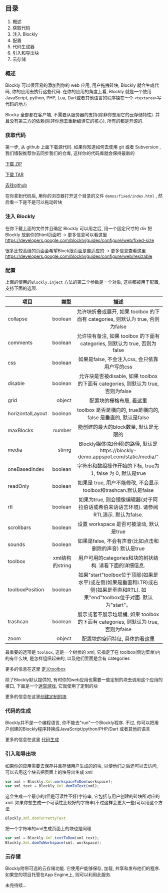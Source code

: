 ## 目录

1. 概述
2. 获取代码
3. 注入 Blockly
4. 配置
5. 代码生成器
6. 引入和导出块
7. 云存储

### 概述

Blockly 可以很容易的添加到你的 web 应用, 用户拖拽砖块, Blockly 就会生成代码, 你的应用去执行这些代码. 在你的应用的角度上看, Blockly 就是一个使用 JavaScript, python, PHP, Lua, Dart或者其他语言的程序猿在一个 `<textarea>`写代码的地方

Blocky 全部都在客户端, 不需要从服务器的支持(除非你想用它的云存储特性). 并且没有第三方的依赖(除非你想去重新编译它的核心), 所有的都是开源的.

### 获取代码

第一步, 从 github 上面下载源代码. 如果你知道如何去使用 git 或者 Subversion , 我们墙裂推荐你去同步我们的仓库, 这样你的代码库就会保持最新的

[下载 ZIP](https://github.com/google/blockly/zipball/master)

[下载 TAR](https://github.com/google/blockly/tarball/master)

[去往github](https://github.com/google/blockly)

在你拿到代码后, 用你的浏览器打开这个目录的文件 `demos/fixed/index.html` , 然后看一下是不是可以拖动砖块

### 注入 Blockly

在你下载上面的文件并且确定 Blockly 可以用之后, 用一个固定尺寸的 div 把 Blockly 放到你的html页面吧
-> 更多信息可以看这里 https://developers.google.com/blockly/guides/configure/web/fixed-size

很多比较高级的页面会希望Block跟页面是自适应的
-> 更多信息查看这里 https://developers.google.com/blockly/guides/configure/web/resizable

### 配置

上面的使用的`Blockly.inject` 方法的第二个参数是一个对象,  这些都被用于配置, 支持下面的选项. 

|项目            |    类型         |      描述
| --------       | -----:         | :----: |
|collapse        |   boolean      | 允许块折叠或展开, 如果 toolbox 的下面有 categories, 则默认为 true, 否则为false
|comments        |   boolean      | 允许块有备注, 如果 toolbox 的下面有 categories, 则默认为 true, 否则为false
|css             |   boolean      | 如果是false, 不会注入css, 会只依靠用户写的css
|disable         |   boolean      | 允许块是否被disable, 如果 toolbox 的下面有 categories, 则默认为 true, 否则为false
|grid            |   object       | 配置块的栅格布局, [看这里](https://developers.google.com/blockly/guides/configure/web/grid)
|horizontalLayout|   boolean      | toolbox 是否是横向的, true是横向的, false 是垂直的, 默认是false
|maxBlocks       |   number       | 能创建的最大的block数量, 默认是无限的
|media           |   stirng       | Blockly媒体(如音频)的路径, 默认是https://blockly-demo.appspot.com/static/media/"
|oneBasedIndex   |   boolean      |  字符串和数组操作开始的下标, true为1, false 为 0, 默认是true
|readOnly        |   boolean      |  如果是 true, 用户不能修改, 不会显示toolbox和trashcan.默认是false
|rtl             |   boolean       |  如果为true, 则会镜像编辑器(对于阿拉伯语或希伯来语语言环境). 请参阅RTL演示. 默认为false.
|scrollbars      |   boolean       |  设置 workspace 是否可被滚动, 默认是true
|sounds          |   boolean       |  如果是false, 不会有声音(比如点击和删除的声音) 默认是true
|toolbox         |  xml结构的string|  用户可用的categories和块的树状结构. 请看下面的详细信息.
|toolboxPosition |  boolean       |  如果"start"toolbox位于顶部(如果是水平)或左侧(如果是垂直和LTR)或右侧(如果是垂直和RTL). 如果"end"toolbox位于对面. 默认为"start"。
|trashcan        |  boolean       |  展示或者不展示垃圾桶, 如果 toolbox 的下面有 categories, 则默认为 true, 否则为false
|zoom            |  object        |  配置块的空间特征, 具体的[看这里](https://developers.google.com/blockly/guides/configure/web/zoom)

最重要的选项是 `toolbox`, 这是一个树状的 xml, 它指定了在 toolbox(侧边菜单)内的有什么块, 是怎样组织起来的, 以及他们里面是含有 categories

更多的信息在这里 [定义toolbox](https://developers.google.com/blockly/guides/configure/web/toolbox)

除了Blockly默认提供的, 有时你的web应用也需要一些定制的块去调用这个应用的接口, 
下面是一个[迷宫游戏](https://blockly-games.appspot.com/maze), 它就使用了定制的块

更多的信息在这里[创建定制的块](https://developers.google.com/blockly/guides/create-custom-blocks/overview)

### 代码的生成

Blockly并不是一个编程语言, 你不能去"run"一个Blockly程序. 不过, 你可以把用户创建的Blockly程序转换成JavaScript/python/PHP/Dart 或者其他的语言

更多的信息在这里 [代码生成](https://developers.google.com/blockly/guides/configure/web/code-generators)

### 引入和导出块

如果你的应用需要去保存并且存储用户生成的的块, 以便他们之后还可以去访问, 可以去用这个块去把页面上的块导出生成 xml
```JavaScript
var xml = Blockly.Xml.workspaceToDom(workspace);
var xml_text = Blockly.Xml.domToText(xml);
```
这会生成一个最小的(但是可读性不好)字符串, 它包括与用户创建的砖块所对应的xml. 如果你想生成一个可读性比较好的字符串(不过这样会更大一些)可以用这个方法
```JavaScript
Blockly.Xml.domToPrettyText
```
把一个字符串的xml生成页面上的块也是同理
```JavaScript
var xml = Blockly.Xml.textToDom(xml_text);
Blockly.Xml.domToWorkspace(xml, workspace);
```

### 云存储

Blockly附带可选的云存储功能. 它使用户能够保存, 加载, 共享和发布他们的程序. 如果您的项目托管在App Engine上, 则可以利用此服务. 


未完待续...